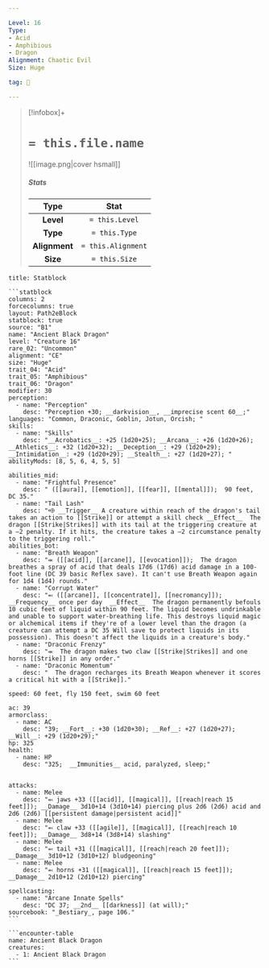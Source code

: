 ```yaml
---

Level: 16
Type:
- Acid
- Amphibious
- Dragon
Alignment: Chaotic Evil
Size: Huge

tag: 👹

---
```


> [!infobox]+
> #  `= this.file.name`
> ![[image.png|cover hsmall]]
> ##### Stats
> Type | Stat |
> :---:|:---:|
> **Level** | `= this.Level` |
> **Type** | `= this.Type` |
> **Alignment** | `= this.Alignment` |
> **Size** | `= this.Size` |



````ad-info
title: Statblock

```statblock
columns: 2
forcecolumns: true
layout: Path2eBlock
statblock: true
source: "B1"
name: "Ancient Black Dragon"
level: "Creature 16"
rare_02: "Uncommon"
alignment: "CE"
size: "Huge"
trait_04: "Acid"
trait_05: "Amphibious"
trait_06: "Dragon"
modifier: 30
perception:
  - name: "Perception"
    desc: "Perception +30; __darkvision__, __imprecise scent 60__;"
languages: "Common, Draconic, Goblin, Jotun, Orcish; "
skills:
  - name: "Skills"
    desc: "__Acrobatics__: +25 (1d20+25); __Arcana__: +26 (1d20+26); __Athletics__: +32 (1d20+32); __Deception__: +29 (1d20+29); __Intimidation__: +29 (1d20+29); __Stealth__: +27 (1d20+27); "
abilityMods: [8, 5, 6, 4, 5, 5]

abilities_mid:
  - name: "Frightful Presence"
    desc: " ([[aura]], [[emotion]], [[fear]], [[mental]]);  90 feet, DC 35."
  - name: "Tail Lash"
    desc: "⬲ __Trigger__ A creature within reach of the dragon's tail takes an action to [[Strike]] or attempt a skill check __Effect__  The dragon [[Strike|Strikes]] with its tail at the triggering creature at a –2 penalty. If it hits, the creature takes a –2 circumstance penalty to the triggering roll."
abilities_bot:
  - name: "Breath Weapon"
    desc: "⬺ ([[acid]], [[arcane]], [[evocation]]);  The dragon breathes a spray of acid that deals 17d6 (17d6) acid damage in a 100-foot line (DC 39 basic Reflex save). It can't use Breath Weapon again for 1d4 (1d4) rounds."
  - name: "Corrupt Water"
    desc: "⬻ ([[arcane]], [[concentrate]], [[necromancy]]); __Frequency__ once per day  __Effect__  The dragon permanently befouls 10 cubic feet of liquid within 90 feet. The liquid becomes undrinkable and unable to support water-breathing life. This destroys liquid magic or alchemical items if they're of a lower level than the dragon (a creature can attempt a DC 35 Will save to protect liquids in its possession). This doesn't affect the liquids in a creature's body."
  - name: "Draconic Frenzy"
    desc: "⬺  The dragon makes two claw [[Strike|Strikes]] and one horns [[Strike]] in any order."
  - name: "Draconic Momentum"
    desc: "  The dragon recharges its Breath Weapon whenever it scores a critical hit with a [[Strike]]."

speed: 60 feet, fly 150 feet, swim 60 feet

ac: 39
armorclass:
  - name: AC
    desc: "39; __Fort__: +30 (1d20+30); __Ref__: +27 (1d20+27); __Will__: +29 (1d20+29);"
hp: 325
health:
  - name: HP
    desc: "325;  __Immunities__ acid, paralyzed, sleep;"


attacks:
  - name: Melee
    desc: "⬻ jaws +33 ([[acid]], [[magical]], [[reach|reach 15 feet]]); __Damage__ 3d10+14 (3d10+14) piercing plus 2d6 (2d6) acid and 2d6 (2d6) [[persistent damage|persistent acid]]"
  - name: Melee
    desc: "⬻ claw +33 ([[agile]], [[magical]], [[reach|reach 10 feet]]); __Damage__ 3d8+14 (3d8+14) slashing"
  - name: Melee
    desc: "⬻ tail +31 ([[magical]], [[reach|reach 20 feet]]); __Damage__ 3d10+12 (3d10+12) bludgeoning"
  - name: Melee
    desc: "⬻ horns +31 ([[magical]], [[reach|reach 15 feet]]); __Damage__ 2d10+12 (2d10+12) piercing"

spellcasting:
  - name: "Arcane Innate Spells"
    desc: "DC 37; __2nd__ [[darkness]] (at will);"
sourcebook: "_Bestiary_, page 106."
```

```encounter-table
name: Ancient Black Dragon
creatures:
  - 1: Ancient Black Dragon
```

````


